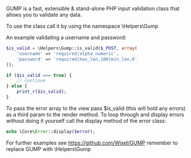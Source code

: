 GUMP is a fast, extensible & stand-alone PHP input validation class that allows you to validate any data.

To use the class call it by using the namespace \\Helpers\\Gump

An example validating a username and password:

```php
$is_valid = \Helpers\Gump::is_valid($_POST, array(
    'username' => 'required|alpha_numeric',
    'password' => 'required|max_len,100|min_len,6'
));

if ($is_valid === true) {
    // continue
} else {
    print_r($is_valid);
}
```

To pass the error array to the view pass $is_valid (this will hold any errors) as a third param to the render method.
To loop through and display errors without doing it yourself call the display method of the error class:

```php
echo \Core\Error::display($error);
```

For further examples see  <a href='https://github.com/Wixel/GUMP'>https://github.com/Wixel/GUMP</a> remember to replace GUMP with \Helpers\Gump
